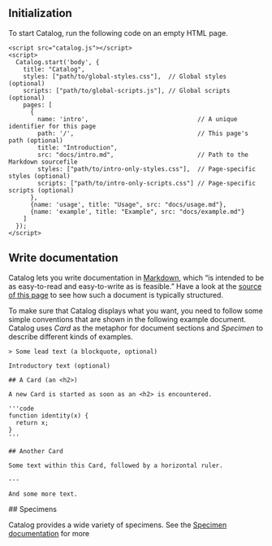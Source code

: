 ## Initialization

To start Catalog, run the following code on an empty HTML page.

```code
<script src="catalog.js"></script>
<script>
  Catalog.start('body', {
    title: "Catalog",
    styles: ["path/to/global-styles.css"],  // Global styles (optional)
    scripts: ["path/to/global-scripts.js"], // Global scripts (optional)
    pages: [
      {
        name: 'intro',                              // A unique identifier for this page
        path: '/',                                  // This page's path (optional)
        title: "Introduction",
        src: "docs/intro.md",                       // Path to the Markdown sourcefile
        styles: ["path/to/intro-only-styles.css"],  // Page-specific styles (optional)
        scripts: ["path/to/intro-only-scripts.css"] // Page-specific scripts (optional)
      },
      {name: 'usage', title: "Usage", src: "docs/usage.md"},
      {name: 'example', title: "Example", src: "docs/example.md"}
    ]
  });
</script>
```

## Write documentation

Catalog lets you write documentation in [Markdown](http://daringfireball.net/projects/markdown/syntax), which “is intended to be as easy-to-read and easy-to-write as is feasible.” Have a look at the [source of this page](docs/usage.md) to see how such a document is typically structured.

To make sure that Catalog displays what you want, you need to follow some simple conventions that are shown in the following example document. Catalog uses _Card_ as the metaphor for document sections and _Specimen_ to describe different kinds of examples.

```code
> Some lead text (a blockquote, optional)

Introductory text (optional)

## A Card (an <h2>)

A new Card is started as soon as an <h2> is encountered.

'''code
function identity(x) {
  return x;
}
'''

## Another Card

Some text within this Card, followed by a horizontal ruler.

---

And some more text.

```

## Specimens

Catalog provides a wide variety of specimens. See the [Specimen documentation](#/specimens) for more
